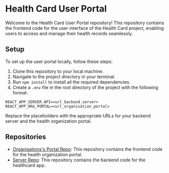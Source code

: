# Health Card User Portal

Welcome to the Health Card User Portal repository! This repository contains the frontend code for the user interface of the Health Card project, enabling users to access and manage their health records seamlessly.

## Setup

To set up the user portal locally, follow these steps:

1. Clone this repository to your local machine.
2. Navigate to the project directory in your terminal.
3. Run `npm install` to install all the required dependencies.
4. Create a `.env` file in the root directory of the project with the following format:

```dotenv
REACT_APP_SERVER_API=<url_backend_server>
REACT_APP_ORG_PORTAL=<url_organisation_portal>
```
Replace the placeholders with the appropriate URLs for your backend server and the health organization portal.

## Repositories

- [Organisations's Portal Repo](https://github.com/ashishnallana/HealthCard_Frontend_Org): This repository contains the frontend code for the health organization portal.
- [Server Repo](https://github.com/ashishnallana/HealthCard_Backend): This repository contains the backend code for the healthcard app.
